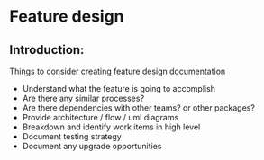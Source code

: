 # Feature design
## Introduction:
Things to consider creating feature design documentation

- Understand what the feature is going to accomplish
- Are there any similar processes?
- Are there dependencies with other teams? or other packages?
- Provide architecture / flow / uml diagrams
- Breakdown and identify work items in high level
- Document testing strategy
- Document any upgrade opportunities